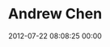 ---
title: "Andrew Chen"
date: 2012-07-22 08:08:25 00:00
permalink: /andrew
twitter: ""
likes: [1109,1103,25,20]
id: 1234
gravatar: "http://www.gravatar.com/avatar/2c9c63e72bc96de12e6acd7ba07d6f02"
---